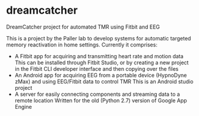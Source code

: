 # dreamcatcher
DreamCatcher project for automated TMR using Fitbit and EEG

This is a project by the Paller lab to develop systems for automatic targeted memory reactivation in home settings. Currently it comprises:

* A Fitbit app for acquiring and transmitting heart rate and motion data
  This can be installed through Fitbit Studio, or by creating a new project in the Fitbit CLI developer interface and then copying over the files
* An Android app for acquiring EEG from a portable device (HypnoDyne zMax) and using EEG/Fitbit data to control TMR
  This is an Android studio project
* A server for easily connecting components and streaming data to a remote location
  Written for the old (Python 2.7) version of Google App Engine


